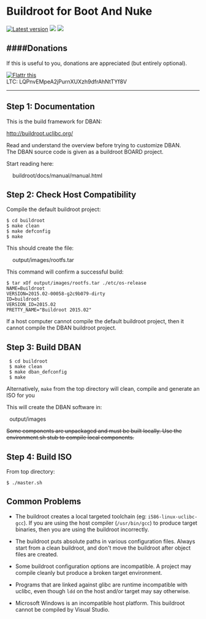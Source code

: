 Buildroot for Boot And Nuke
===========================  
[![](https://img.shields.io/github/downloads/NHellFire/dban/latest/total.svg "Latest version")](https://github.com/NHellFire/dban/releases/latest)
[![](https://img.shields.io/github/downloads/NHellFire/dban/v3.0.0/total.svg)](https://github.com/NHellFire/dban/releases/tag/v3.0.0)
[![](https://img.shields.io/github/downloads/NHellFire/dban/v2.2.8/total.svg)](https://github.com/NHellFire/dban/releases/tag/v2.2.8)


####Donations
-------------

If this is useful to you, donations are appreciated (but entirely optional).

[![Flattr this](https://button.flattr.com/flattr-badge-large.png)](https://flattr.com/submit/auto?user_id=NHellFire&url=http%3A%2F%2Fgithub.com%2FNHellFire%2Fdban "Flattr this")  
LTC: LQPnvEMpeA2jPurnXUXzh9dfrAhNtTYf8V

----

Step 1: Documentation
---------------------

This is the build framework for DBAN:

   http://buildroot.uclibc.org/

Read and understand the overview before trying to customize DBAN.  
The DBAN source code is given as a buildroot BOARD project.

Start reading here:

&nbsp;&nbsp;&nbsp;&nbsp;buildroot/docs/manual/manual.html


Step 2:  Check Host Compatibility
---------------------------------

Compile the default buildroot project:

    $ cd buildroot
    $ make clean
    $ make defconfig
    $ make

This should create the file:

&nbsp;&nbsp;&nbsp;&nbsp;output/images/rootfs.tar

This command will confirm a successful build:

    $ tar xOf output/images/rootfs.tar ./etc/os-release
    NAME=Buildroot
    VERSION=2015.02-00058-g2c9b079-dirty
    ID=buildroot
    VERSION_ID=2015.02
    PRETTY_NAME="Buildroot 2015.02"

If a host computer cannot compile the default buildroot project, then it cannot 
compile the DBAN buildroot project.


Step 3: Build DBAN
------------------

     $ cd buildroot
     $ make clean
     $ make dban_defconfig
     $ make

Alternatively, `make` from the top directory will clean, compile and generate an ISO for you

This will create the DBAN software in:

&nbsp;&nbsp;output/images

~~Some components are unpackaged and must be built locally.  Use the
environment.sh stub to compile local components.~~


Step 4: Build ISO
------------------

From top directory:

    $ ./master.sh
    


Common Problems
---------------

* The buildroot creates a local targeted toolchain (eg:
  `i586-linux-uclibc-gcc`).  If you are using the host compiler (`/usr/bin/gcc`)
  to produce target binaries, then you are using the buildroot incorrectly.

* The buildroot puts absolute paths in various configuration files.  Always
  start from a clean buildroot, and don't move the buildroot after object files
  are created.

* Some buildroot configuration options are incompatible.  A project may compile
  cleanly but produce a broken target environment.

* Programs that are linked against glibc are runtime incompatible with uclibc,
  even though `ldd` on the host and/or target may say otherwise.

* Microsoft Windows is an incompatible host platform.  This buildroot cannot be
  compiled by Visual Studio.
